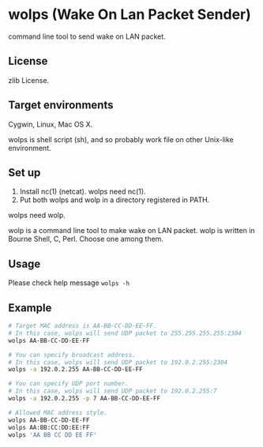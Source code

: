 wolps (Wake On Lan Packet Sender)
=================================

command line tool to send wake on LAN packet.

License
-------

zlib License.

Target environments
-------------------

Cygwin, Linux, Mac OS X.

wolps is shell script (sh), and so probably work file on other Unix-like environment.

Set up
------

1. Install nc(1) (netcat). wolps need nc(1).
2. Put both wolps and wolp in a directory registered in PATH.

wolps need wolp.

wolp is a command line tool to make wake on LAN packet.
wolp is written in Bourne Shell, C, Perl. Choose one among them.

Usage
-----

Please check help message `wolps -h`

Example
-------

```sh
# Target MAC address is AA-BB-CC-DD-EE-FF.
# In this case, wolps will send UDP packet to 255.255.255.255:2304
wolps AA-BB-CC-DD-EE-FF

# You can specify broadcast address.
# In this case, wolps will send UDP packet to 192.0.2.255:2304
wolps -a 192.0.2.255 AA-BB-CC-DD-EE-FF

# You can specify UDP port number.
# In this case, wolps will send UDP packet to 192.0.2.255:7
wolps -a 192.0.2.255 -p 7 AA-BB-CC-DD-EE-FF

# Allowed MAC address style.
wolps AA-BB-CC-DD-EE-FF
wolps AA:BB:CC:DD:EE:FF
wolps 'AA BB CC DD EE FF'
```
